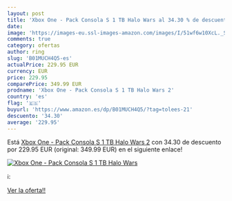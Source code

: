 ```yaml
---
layout: post
title: 'Xbox One - Pack Consola S 1 TB Halo Wars al 34.30 % de descuento'
date: 
image: 'https://images-eu.ssl-images-amazon.com/images/I/51wf6w10XcL._SL200_.jpg'
comments: true
category: ofertas
author: ring
slug: 'B01MUCH4Q5-es'
actualPrice: 229.95 EUR
currency: EUR
price: 229.95
comparePrice: 349.99 EUR
prodname: 'Xbox One - Pack Consola S 1 TB Halo Wars 2'
country: 'es'
flag: '🇪🇸'
buyurl: 'https://www.amazon.es/dp/B01MUCH4Q5/?tag=tolees-21'
descuento: '34.30'
average: '229.95'
---
```


Está [Xbox One - Pack Consola S 1 TB Halo Wars 2](https://www.amazon.es/dp/B01MUCH4Q5/?tag=tolees-21) con 34.30 de descuento por 229.95 EUR (original: 349.99 EUR) en el siguiente enlace!

[![Xbox One - Pack Consola S 1 TB Halo Wars](https://images-eu.ssl-images-amazon.com/images/I/51wf6w10XcL._SL200_.jpg)](https://www.amazon.es/dp/B01MUCH4Q5/?tag=tolees-21)

ℹ️:


[Ver la oferta!!](https://www.amazon.es/dp/B01MUCH4Q5/?tag=tolees-21)
